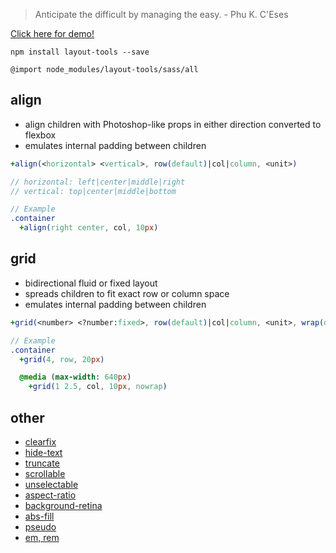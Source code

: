> Anticipate the difficult by managing the easy. - Phu K. C'Eses

[Click here for demo!](http://codepen.io/salsita/full/bgxWBX/)

`npm install layout-tools --save`

`@import node_modules/layout-tools/sass/all`

## align

- align children with Photoshop-like props in either direction converted to flexbox
- emulates internal padding between children

```Sass
+align(<horizontal> <vertical>, row(default)|col|column, <unit>)

// horizontal: left|center|middle|right
// vertical: top|center|middle|bottom

// Example
.container
  +align(right center, col, 10px)
```

## grid

- bidirectional fluid or fixed layout
- spreads children to fit exact row or column space
- emulates internal padding between children

```Sass
+grid(<number> <?number:fixed>, row(default)|col|column, <unit>, wrap(default)|nowrap)

// Example
.container
  +grid(4, row, 20px)

  @media (max-width: 640px)
    +grid(1 2.5, col, 10px, nowrap)
```

## other

- [clearfix](sass/clearfix.sass)
- [hide-text](sass/hide-text.sass)
- [truncate](sass/truncate.sass)
- [scrollable](sass/scrollable.sass)
- [unselectable](sass/unselectable.sass)
- [aspect-ratio](sass/aspect-ratio.sass)
- [background-retina](sass/background-retina.sass)
- [abs-fill](sass/abs-fill.sass)
- [pseudo](sass/pseudo.sass)
- [em, rem](sass/em-rem.sass)
